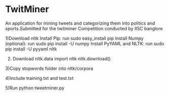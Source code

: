TwitMiner
=========

An application for mining tweets and categorizing them into politics and sports.Submitted for the twitminer Competition conducted by IISC banglore


1)Download nltk
  Install Pip: run sudo easy_install pip
	Install Numpy (optional): run sudo pip install -U numpy
	Install PyYAML and NLTK: run sudo pip install -U pyyaml nltk

2) Download nltk.data
	import nltk
	nltk.download()

3)Copy stopwords folder into nltk/corpora

4)Include training.txt and test.txt

5)Run python tweetminer.py
